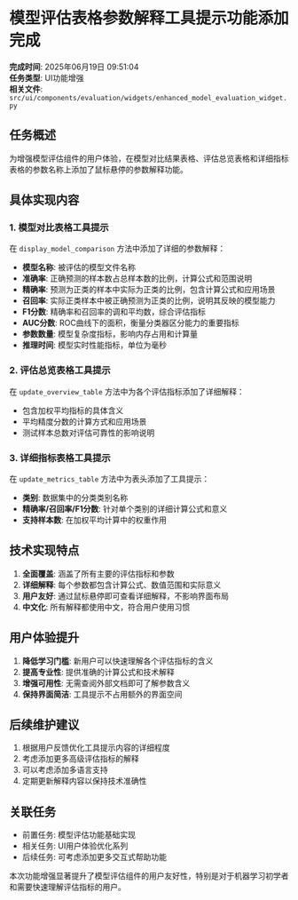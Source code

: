 # 模型评估表格参数解释工具提示功能添加完成

**完成时间**: 2025年06月19日 09:51:04  
**任务类型**: UI功能增强  
**相关文件**: `src/ui/components/evaluation/widgets/enhanced_model_evaluation_widget.py`

## 任务概述

为增强模型评估组件的用户体验，在模型对比结果表格、评估总览表格和详细指标表格的参数名称上添加了鼠标悬停的参数解释功能。

## 具体实现内容

### 1. 模型对比表格工具提示

在 `display_model_comparison` 方法中添加了详细的参数解释：

- **模型名称**: 被评估的模型文件名称
- **准确率**: 正确预测的样本数占总样本数的比例，计算公式和范围说明
- **精确率**: 预测为正类的样本中实际为正类的比例，包含计算公式和应用场景
- **召回率**: 实际正类样本中被正确预测为正类的比例，说明其反映的模型能力
- **F1分数**: 精确率和召回率的调和平均数，综合评估指标
- **AUC分数**: ROC曲线下的面积，衡量分类器区分能力的重要指标
- **参数数量**: 模型复杂度指标，影响内存占用和计算量
- **推理时间**: 模型实时性能指标，单位为毫秒

### 2. 评估总览表格工具提示

在 `update_overview_table` 方法中为各个评估指标添加了详细解释：

- 包含加权平均指标的具体含义
- 平均精度分数的计算方式和应用场景
- 测试样本总数对评估可靠性的影响说明

### 3. 详细指标表格工具提示

在 `update_metrics_table` 方法中为表头添加了工具提示：

- **类别**: 数据集中的分类类别名称
- **精确率/召回率/F1分数**: 针对单个类别的详细计算公式和意义
- **支持样本数**: 在加权平均计算中的权重作用

## 技术实现特点

1. **全面覆盖**: 涵盖了所有主要的评估指标和参数
2. **详细解释**: 每个参数都包含计算公式、数值范围和实际意义
3. **用户友好**: 通过鼠标悬停即可查看详细解释，不影响界面布局
4. **中文化**: 所有解释都使用中文，符合用户使用习惯

## 用户体验提升

1. **降低学习门槛**: 新用户可以快速理解各个评估指标的含义
2. **提高专业性**: 提供准确的计算公式和技术解释
3. **增强可用性**: 无需查阅外部文档即可了解参数含义
4. **保持界面简洁**: 工具提示不占用额外的界面空间

## 后续维护建议

1. 根据用户反馈优化工具提示内容的详细程度
2. 考虑添加更多高级评估指标的解释
3. 可以考虑添加多语言支持
4. 定期更新解释内容以保持技术准确性

## 关联任务

- 前置任务: 模型评估功能基础实现
- 相关任务: UI用户体验优化系列
- 后续任务: 可考虑添加更多交互式帮助功能

本次功能增强显著提升了模型评估组件的用户友好性，特别是对于机器学习初学者和需要快速理解评估指标的用户。 